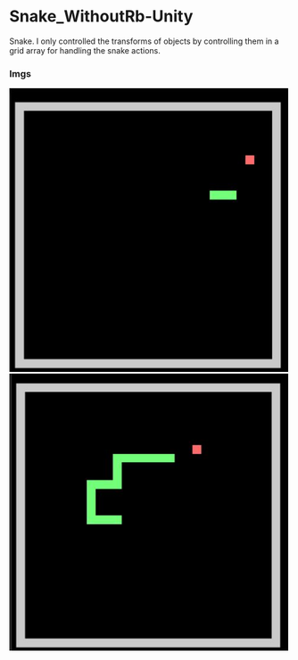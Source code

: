 # Snake_WithoutRb-Unity
Snake.
I only controlled the transforms of objects by controlling them in a grid array for handling the snake actions.

### Imgs
<img src="img/1.JPG" width="500" > <img src="img/2.JPG" width="500" >
